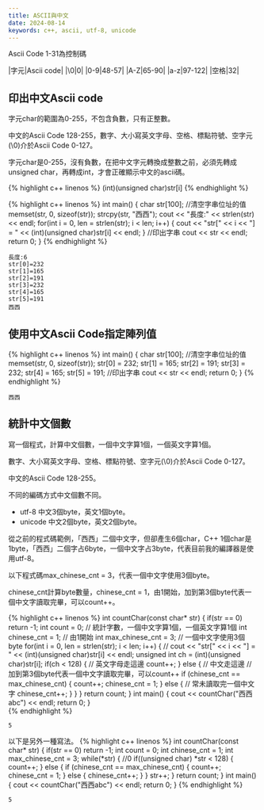 ```yaml
---
title: ASCII與中文
date: 2024-08-14
keywords: c++, ascii, utf-8, unicode
---
```

Ascii Code 1-31為控制碼

|字元|Ascii code|
|\0|0|
|0-9|48-57|
|A-Z|65-90|
|a-z|97-122|
|空格|32|

## 印出中文Ascii code

字元char的範圍為0-255，不包含負數，只有正整數。

中文的Ascii Code 128-255，數字、大小寫英文字母、空格、標點符號、空字元(\0)介於Ascii Code 0-127。

字元char是0-255，沒有負數，在把中文字元轉換成整數之前，必須先轉成unsigned char，再轉成int，才會正確顯示中文的ascii碼。

{% highlight c++ linenos %}
(int)(unsigned char)str[i] 
{% endhighlight %}

{% highlight c++ linenos %}
int main() {
  char str[100];
  //清空字串位址的值
  memset(str, 0, sizeof(str));
  strcpy(str, "西西");
  cout << "長度:" << strlen(str) << endl;
  for(int i = 0, len = strlen(str); i < len; i++) {
    cout << "str[" << i << "] = " <<  (int)(unsigned char)str[i] << endl;
  }
  //印出字串
  cout << str << endl;
  return 0;
}
{% endhighlight %}

```
長度:6
str[0]=232
str[1]=165
str[2]=191
str[3]=232
str[4]=165
str[5]=191
西西
```

## 使用中文Ascii Code指定陣列值

{% highlight c++ linenos %}
int main() {
  char str[100];
  //清空字串位址的值
  memset(str, 0, sizeof(str));
  str[0] = 232;
  str[1] = 165;
  str[2] = 191;
  str[3] = 232;
  str[4] = 165;
  str[5] = 191;
  //印出字串
  cout << str << endl;
  return 0;
}
{% endhighlight %}

```
西西
```

## 統計中文個數
寫一個程式，計算中文個數，一個中文字算1個，一個英文字算1個。

數字、大小寫英文字母、空格、標點符號、空字元(\0)介於Ascii Code 0-127。

中文的Ascii Code 128-255。

不同的編碼方式中文個數不同。

- utf-8 中文3個byte，英文1個byte。
- unicode 中文2個byte，英文2個byte。

從之前的程式碼範例，「西西」二個中文字，但卻產生6個char，C++ 1個char是1byte，「西西」二個字占6byte，一個中文字占3byte，代表目前我的編譯器是使用utf-8。

以下程式碼max_chinese_cnt = 3，代表一個中文字使用3個byte。

chinese_cnt計算byte數量，chinese_cnt = 1，由1開始，加到第3個byte代表一個中文字讀取完畢，可以count++。

{% highlight c++ linenos %}
int countChar(const char* str) {
  if(str == 0) return -1;
  int count = 0;  // 統計字數，一個中文字算1個，一個英文字算1個
  int chinese_cnt = 1;  // 由1開始
  int max_chinese_cnt = 3;  // 一個中文字使用3個byte
  for(int i = 0, len = strlen(str); i < len; i++) {
    // cout << "str[" << i << "] = " <<  (int)(unsigned char)str[i] << endl;
    unsigned int ch = (int)(unsigned char)str[i];
    if(ch < 128) {  // 英文字母走這邊
      count++;
    } else {  // 中文走這邊
      // 加到第3個byte代表一個中文字讀取完畢，可以count++
      if (chinese_cnt == max_chinese_cnt) {
        count++;
        chinese_cnt = 1;
      } else {
        // 常未讀取完一個中文字
        chinese_cnt++;
      }
    }
  }
  return count;
}
int main() {
  cout << countChar("西西abc") << endl;
  return 0;
}  
{% endhighlight %}
```
5
```

以下是另外一種寫法。
{% highlight c++ linenos %}
int countChar(const char* str) {
  if(str == 0) return -1;
  int count = 0;
  int chinese_cnt = 1;
  int max_chinese_cnt = 3;
  while(*str) {
    //0
    if((unsigned char) *str < 128) {
      count++;
    } else {
      if (chinese_cnt == max_chinese_cnt) {
        count++;
        chinese_cnt = 1;
      } else {
        chinese_cnt++;
      }
    }
    str++;
  }
  return count;
}
int main() {
  cout << countChar("西西abc") << endl;
  return 0;
}
{% endhighlight %}
```
5
```
